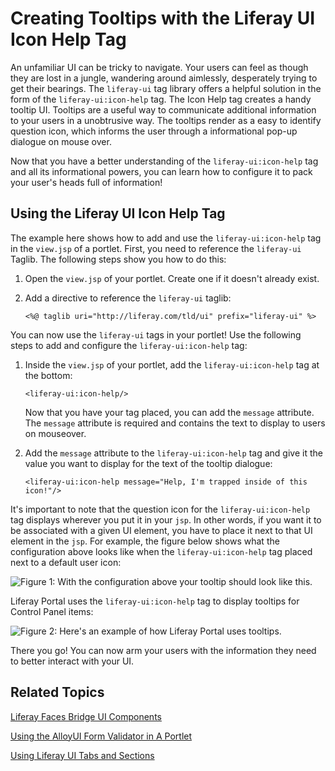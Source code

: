 # Creating Tooltips with the Liferay UI Icon Help Tag [](id=creating-tooltips-with-the-liferay-ui-icon-help-tag)

An unfamiliar UI can be tricky to navigate. Your users can feel as though they 
are lost in a jungle, wandering around aimlessly, desperately trying to get 
their bearings. The `liferay-ui` tag library offers a helpful solution in the 
form of the `liferay-ui:icon-help` tag. The Icon Help tag creates a handy 
tooltip UI. Tooltips are a useful way to communicate additional information to 
your users in a unobtrusive way. The tooltips render as a easy to identify 
question icon, which informs the user through a informational pop-up dialogue on 
mouse over.

Now that you have a better understanding of the `liferay-ui:icon-help` tag and
all its informational powers, you can learn how to configure it to pack your 
user's heads full of information!

## Using the Liferay UI Icon Help Tag [](id=using-the-liferay-ui-icon-help-tag)

The example here shows how to add and use the `liferay-ui:icon-help` tag in the 
`view.jsp` of a portlet. First, you need to reference the `liferay-ui` Taglib. 
The following steps show you how to do this:

1.  Open the `view.jsp` of your portlet. Create one if it doesn't already exist.

2.  Add a directive to reference the `liferay-ui` taglib:

        <%@ taglib uri="http://liferay.com/tld/ui" prefix="liferay-ui" %>

You can now use the `liferay-ui` tags in your portlet! Use the following steps 
to add and configure the `liferay-ui:icon-help` tag:

1.  Inside the `view.jsp` of your portlet, add the `liferay-ui:icon-help` tag at 
    the bottom:

        <liferay-ui:icon-help/>

    Now that you have your tag placed, you can add the `message` attribute. The 
    `message` attribute is required and contains the text to display to users on 
    mouseover.
    
2.  Add the `message` attribute to the `liferay-ui:icon-help` tag and give it
    the value you want to display for the text of the tooltip dialogue:
    
        <liferay-ui:icon-help message="Help, I'm trapped inside of this icon!"/>

It's important to note that the question icon for the `liferay-ui:icon-help` tag 
displays wherever you put it in your `jsp`. In other words, if you want it to be 
associated with a given UI element, you have to place it next to that UI 
element in the `jsp`. For example, the figure below shows what the configuration 
above looks like when the `liferay-ui:icon-help` tag placed next to a default 
user icon:

![Figure 1: With the configuration above your tooltip should look like this.](../../images/icon-help-01.png)

Liferay Portal uses the `liferay-ui:icon-help` tag to display tooltips for 
Control Panel items:

![Figure 2: Here's an example of how Liferay Portal uses tooltips.](../../images/icon-help-02.png)

There you go! You can now arm your users with the information they need to 
better interact with your UI.

## Related Topics [](id=related-topics)

[Liferay Faces Bridge UI Components](/develop/tutorials/-/knowledge_base/6-2/liferay-faces-bridge-ui-components)

[Using the AlloyUI Form Validator in A Portlet](/develop/tutorials/-/knowledge_base/6-2/using-the-alloyui-form-validator-in-a-portlet)
 
[Using Liferay UI Tabs and Sections](/develop/tutorials/-/knowledge_base/6-2/using-liferay-ui-tabs-and-sections)
